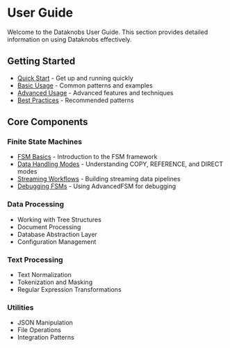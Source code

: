 # User Guide

Welcome to the Dataknobs User Guide. This section provides detailed information on using Dataknobs effectively.

## Getting Started
- [Quick Start](quickstart.md) - Get up and running quickly
- [Basic Usage](basic-usage.md) - Common patterns and examples
- [Advanced Usage](advanced-usage.md) - Advanced features and techniques
- [Best Practices](best-practices.md) - Recommended patterns

## Core Components

### Finite State Machines
- [FSM Basics](../packages/fsm/quickstart.md) - Introduction to the FSM framework
- [Data Handling Modes](../packages/fsm/guides/data-modes.md) - Understanding COPY, REFERENCE, and DIRECT modes
- [Streaming Workflows](../packages/fsm/guides/streaming.md) - Building streaming data pipelines
- [Debugging FSMs](../packages/fsm/guides/cli.md) - Using AdvancedFSM for debugging

### Data Processing
- Working with Tree Structures
- Document Processing
- Database Abstraction Layer
- Configuration Management

### Text Processing
- Text Normalization
- Tokenization and Masking
- Regular Expression Transformations

### Utilities
- JSON Manipulation
- File Operations
- Integration Patterns